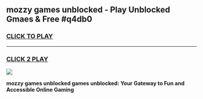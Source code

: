 
## mozzy games unblocked - Play Unblocked Gmaes & Free #q4db0
<h3>
<a href="https://premium.freeplayer.one?title=mozzy_games_unblocked&ref=03M">CLICK TO PLAY</a></h3>
<hr>

<h3>
<a href="https://premium.freeplayer.one?title=mozzy_games_unblocked&ref=03M">CLICK 2 PLAY</a>
  
</h3>

<a href="https://premium.freeplayer.one?title=mozzy_games_unblocked&ref=03M"><img src="https://clearcache.store/games.png"></a>


**mozzy games unblocked games unblocked: Your Gateway to Fun and Accessible Online Gaming**

